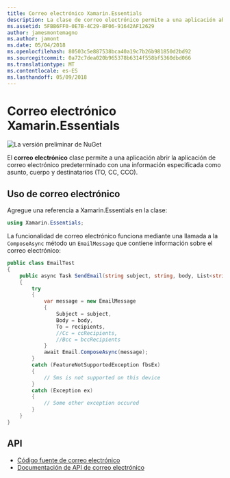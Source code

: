 ```yaml
---
title: Correo electrónico Xamarin.Essentials
description: La clase de correo electrónico permite a una aplicación abrir la aplicación de correo electrónico predeterminado con una información especificada como asunto, cuerpo y destinatarios (TO, CC, CCO).
ms.assetid: 5FBB6FF0-0E7B-4C29-8F06-91642AF12629
author: jamesmontemagno
ms.author: jamont
ms.date: 05/04/2018
ms.openlocfilehash: 80503c5e887538bca40a19c7b26b981850d2bd92
ms.sourcegitcommit: 0a72c7dea020b965378b6314f558bf5360dbd066
ms.translationtype: MT
ms.contentlocale: es-ES
ms.lasthandoff: 05/09/2018
---
```

# <a name="xamarinessentials-email"></a>Correo electrónico Xamarin.Essentials

![La versión preliminar de NuGet](~/media/shared/pre-release.png)

El **correo electrónico** clase permite a una aplicación abrir la aplicación de correo electrónico predeterminado con una información especificada como asunto, cuerpo y destinatarios (TO, CC, CCO).

## <a name="using-email"></a>Uso de correo electrónico

Agregue una referencia a Xamarin.Essentials en la clase:

```csharp
using Xamarin.Essentials;
```

La funcionalidad de correo electrónico funciona mediante una llamada a la `ComposeAsync` método un `EmailMessage` que contiene información sobre el correo electrónico:

```csharp
public class EmailTest
{
    public async Task SendEmail(string subject, string, body, List<string> recipients)
    {
        try
        {
            var message = new EmailMessage
            {
                Subject = subject,
                Body = body,
                To = recipients,
                //Cc = ccRecipients,
                //Bcc = bccRecipients
            }
            await Email.ComposeAsync(message);
        }
        catch (FeatureNotSupportedException fbsEx)
        {
            // Sms is not supported on this device
        }
        catch (Exception ex)
        {
            // Some other exception occured
        }
    }
}
```

## <a name="api"></a>API

- [Código fuente de correo electrónico](https://github.com/xamarin/Essentials/tree/master/Essentials/Email)
- [Documentación de API de correo electrónico](xref:Xamarin.Essentials.Email)
